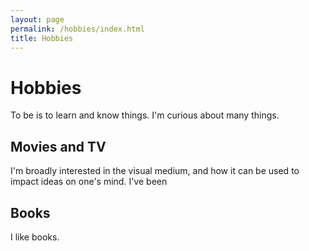 ```yaml
---
layout: page
permalink: /hobbies/index.html
title: Hobbies
---
```


# Hobbies
To be is to learn and know things. I'm curious about many things.

## Movies and TV
I'm broadly interested in the visual medium, and how it can be used to impact ideas on one's mind. I've been 

## Books
I like books.


